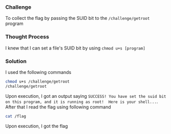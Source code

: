 ### Challenge

To collect the flag by passing the SUID bit to the `/challenge/getroot` program

### Thought Process

I knew that I can set a file's SUID bit by using `chmod u+s [program]`

### Solution

I used the following commands
```bash
chmod u+s /challenge/getroot
/challenge/getroot
```
Upon execution, I got an output saying `SUCCESS! You have set the suid bit on this program, and it is running as root! 
Here is your shell...`. After that I read the flag using following command
```bash
cat /flag
```
Upon execution, I got the flag
